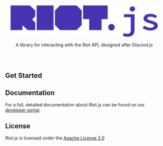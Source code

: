 <div align="center">
	<br>
	<br>
	<br>
	<p align="center">
		<img height="100" src="https://raw.githubusercontent.com/riotchat/assets/master/images/riot.js-light.svg?sanitize=true" alt="Riot.js">
	</p>
	<p align="center">A library for interacting with the Riot API, designed after Discord.js</p>
	<br>
	<br>
</div>

## Get Started

## Documentation
For a full, detailed documentation about Riot.js can be found on our <a href="https://riotchat.gq/developers/documentation/riot-js" target="_blank">developer portal</a>.

## License
Riot.js is licensed under the [Apache License 2.0](/LICENSE)
